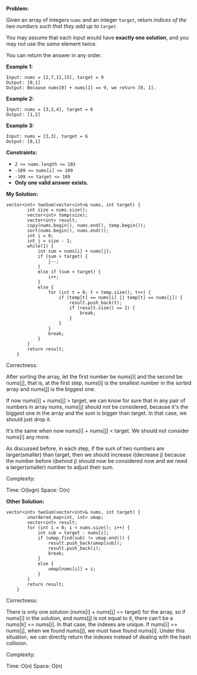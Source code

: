 **Problem:**

Given an array of integers `nums` and an integer `target`, return *indices of the two numbers such that they add up to `target`*.

You may assume that each input would have **exactly one solution**, and you may not use the *same* element twice.

You can return the answer in any order.

 

**Example 1:**

```
Input: nums = [2,7,11,15], target = 9
Output: [0,1]
Output: Because nums[0] + nums[1] == 9, we return [0, 1].
```

**Example 2:**

```
Input: nums = [3,2,4], target = 6
Output: [1,2]
```

**Example 3:**

```
Input: nums = [3,3], target = 6
Output: [0,1]
```

 

**Constraints:**

- `2 <= nums.length <= 103`
- `-109 <= nums[i] <= 109`
- `-109 <= target <= 109`
- **Only one valid answer exists.** 



**My Solution:**
```
vector<int> twoSum(vector<int>& nums, int target) {
        int size = nums.size();
        vector<int> temp(size);
        vector<int> result;
        copy(nums.begin(), nums.end(), temp.begin());
        sort(nums.begin(), nums.end());
        int i = 0;
        int j = size - 1;
        while(1) {
            int sum = nums[i] + nums[j];
            if (sum > target) {
                j--;
            }
            else if (sum < target) {
                i++;
            }
            else {
                for (int t = 0; t < temp.size(); t++) {
                    if (temp[t] == nums[i] || temp[t] == nums[j]) {
                        result.push_back(t);
                        if (result.size() == 2) {
                            break;
                        }
                    }
                }
                break;
            }
        }
        return result;
    }
```
Correctness: 

After sorting the array, let the first number be nums[i] and the second be nums[j], that is, at the first step, nums[i] is the smallest number in the sorted array and nums[j] is the biggest one.

If now nums[i] + nums[j] > target, we can know for sure that in any pair of numbers in array nums, nums[j] should not be considered, because it's the biggest one in the array and the sum is bigger than target. In that case, we should just drop it. 

It's the same when now nums[i] + nums[j] < target. We should not consider nums[i] any more.

As discussed before, in each step, if the sum of two numbers are larger(smaller) than target, then we should increase i(decrease j) because the number before i(behind j) should now be considered now and we need a larger(smaller) number to adjust their sum.

Complexity:

Time: O(logn)
Space: O(n)



**Other Solution:**
```
vector<int> twoSum(vector<int>& nums, int target) {
        unordered_map<int, int> umap;
        vector<int> result;
        for (int i = 0; i < nums.size(); i++) {
            int sub = target - nums[i];
            if (umap.find(sub) != umap.end()) {
                result.push_back(umap[sub]);
                result.push_back(i);
                break;
            }
            else {
                umap[nums[i]] = i;
            }
        }
        return result;
    }
```
Correctness:

There is only one solution (nums[i] + nums[j] == target) for the array, so if nums[i] in the solution, and nums[j] is not equal to it, there can't be a nums[k] == nums[i]. In that case, the indexes are unique. If nums[i] == nums[j], when we found nums[j], we must have found nums[i]. Under this situation, we can directly return the indexes instead of dealing with the hash collision.

Complexity:

Time: O(n)
Space: O(n)